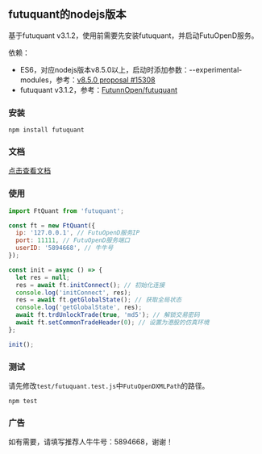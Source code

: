 ## futuquant的nodejs版本

基于futuquant v3.1.2，使用前需要先安装futuquant，并启动FutuOpenD服务。

依赖：

* ES6，对应nodejs版本v8.5.0以上，启动时添加参数：--experimental-modules，参考：[v8.5.0 proposal #15308](https://github.com/nodejs/node/pull/15308)
* futuquant v3.1.2，参考：[FutunnOpen/futuquant](https://github.com/FutunnOpen/futuquant/)

### 安装

```
npm install futuquant
```

### 文档

[点击查看文档](http://htmlpreview.github.io/?https://github.com/yisbug/futuquant/blob/master/doc/futuquant/0.1.0/index.html)

### 使用

```javascript
import FtQuant from 'futuquant';

const ft = new FtQuant({
  ip: '127.0.0.1', // FutuOpenD服务IP
  port: 11111, // FutuOpenD服务端口
  userID: '5894668', // 牛牛号
});

const init = async () => {
  let res = null;
  res = await ft.initConnect(); // 初始化连接
  console.log('initConnect', res);
  res = await ft.getGlobalState(); // 获取全局状态
  console.log('getGlobalState', res);
  await ft.trdUnlockTrade(true, 'md5'); // 解锁交易密码
  await ft.setCommonTradeHeader(0); // 设置为港股的仿真环境
};

init();

```

### 测试

请先修改`test/futuquant.test.js`中`FutuOpenDXMLPath`的路径。

```
npm test
```

### 广告

如有需要，请填写推荐人牛牛号：5894668，谢谢！